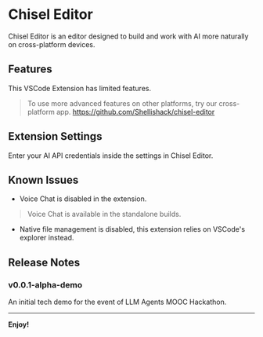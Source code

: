 # Chisel Editor

Chisel Editor is an editor designed to build and work with AI more naturally on cross-platform devices.

## Features

This VSCode Extension has limited features.
> To use more advanced features on other platforms, try our cross-platform app. https://github.com/Shellishack/chisel-editor


## Extension Settings
Enter your AI API credentials inside the settings in Chisel Editor.

## Known Issues

- Voice Chat is disabled in the extension.
> Voice Chat is available in the standalone builds.
- Native file management is disabled, this extension relies on VSCode's explorer instead.

## Release Notes

### v0.0.1-alpha-demo
An initial tech demo for the event of LLM Agents MOOC Hackathon.

---

**Enjoy!**
